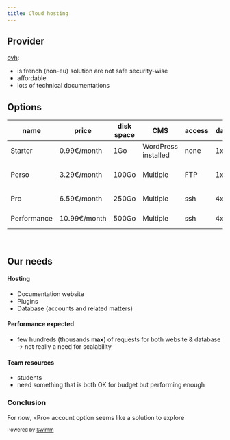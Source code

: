```yaml
---
title: Cloud hosting
---
```

## Provider

[ovh](https://www.ovhcloud.com/fr/web-hosting/):

- is french (non-eu) solution are not safe security-wise
- affordable
- lots of technical documentations

## Options

| name        | price        | disk space | CMS                 | access | database | Git          |
| ----------- | ------------ | ---------- | ------------------- | ------ | -------- | ------------ |
| Starter     | 0.99€/month  | 1Go        | WordPress installed | none   | 1x250Mo  | limit: 1 git |
| Perso       | 3.29€/month  | 100Go      | Multiple            | FTP    | 1x500Mo  | limit: 1 Git |
| Pro         | 6.59€/month  | 250Go      | Multiple            | ssh    | 4x1Go    | No limit     |
| Performance | 10.99€/month | 500Go      | Multiple            | ssh    | 4x1Go    | No limit     |

&nbsp;

## Our needs

#### Hosting

- Documentation website
- Plugins
- Database (accounts and related matters)

#### Performance expected

- few hundreds (thousands **max**) of requests for both website & database -> not really a need for scalability

#### Team resources

- students
- need something that is both OK for budget but performing enough

### Conclusion

For *now*, «Pro» account option seems like a solution to explore

<SwmMeta version="3.0.0" repo-id="Z2l0aHViJTNBJTNBTGVuaWEtZG9jcyUzQSUzQUNlbGx1bGFyLUF1dG9tYXRvbg==" repo-name="Lenia-docs"><sup>Powered by [Swimm](https://app.swimm.io/)</sup></SwmMeta>
